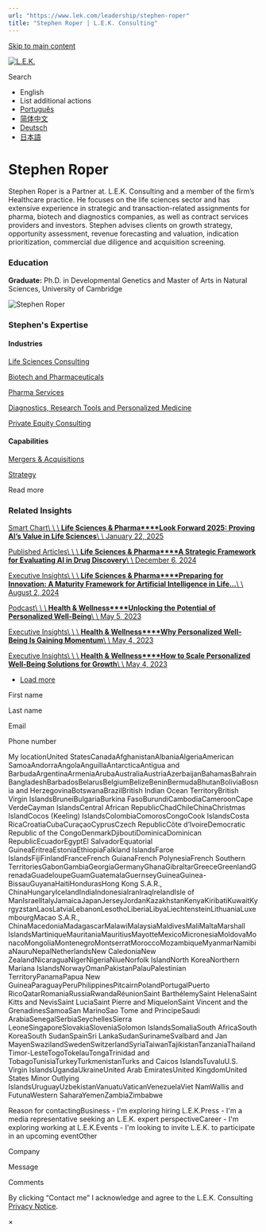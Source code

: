 ```yaml
---
url: "https://www.lek.com/leadership/stephen-roper"
title: "Stephen Roper | L.E.K. Consulting"
---
```


[Skip to main content](https://www.lek.com/leadership/stephen-roper#main-content)

[![L.E.K.](https://www.lek.com/themes/lek/images/new-logo.svg)](https://www.lek.com/ "L.E.K.")

Search

- English
- List additional actions
- [Português](https://www.lek.com/pt-br/lek-brazil)
- [简体中文](https://www.lek.com/zh-hant/lek-china)
- [Deutsch](https://www.lek.com/de/lek-germany)
- [日本語](https://www.lek.com/ja/lek-japan)

# Stephen Roper

Stephen Roper is a Partner at. L.E.K. Consulting and a member of the firm’s Healthcare practice. He focuses on the life sciences sector and has extensive experience in strategic and transaction-related assignments for pharma, biotech and diagnostics companies, as well as contract services providers and investors. Stephen advises clients on growth strategy, opportunity assessment, revenue forecasting and valuation, indication prioritization, commercial due diligence and acquisition screening.

### Education

**Graduate:** Ph.D. in Developmental Genetics and Master of Arts in Natural Sciences, University of Cambridge

![Stephen Roper](https://www.lek.com/sites/default/files/profile-images/stephen-roper.jpg)

### Stephen's Expertise

#### Industries

[Life Sciences Consulting](https://www.lek.com/industries/life-sciences-pharma)

[Biotech and Pharmaceuticals](https://www.lek.com/industries/life-sciences-pharma/biotech-pharmaceutical)

[Pharma Services](https://www.lek.com/industries/life-sciences-pharma/pharma-services)

[Diagnostics, Research Tools and Personalized Medicine](https://www.lek.com/industries/life-sciences-pharma/diagnostics-tools-personalized-medicine)

[Private Equity Consulting](https://www.lek.com/industries/private-equity-pe)

#### Capabilities

[Mergers & Acquisitions](https://www.lek.com/capabilities/mergers-acquisitions)

[Strategy](https://www.lek.com/capabilities/strategy)

Read more

### Related Insights

[Smart Chart\\
\\
\\
**Life Sciences & Pharma****Look Forward 2025: Proving AI’s Value in Life Sciences**\\
\\
January 22, 2025](https://www.lek.com/insights/hea/eu/sc/look-forward-2025-proving-ais-value-life-sciences)

[Published Articles\\
\\
\\
**Life Sciences & Pharma****A Strategic Framework for Evaluating AI in Drug Discovery**\\
\\
December 6, 2024](https://pharmaphorum.com/deep-dive/strategic-framework-evaluating-ai-drug-discovery)

[Executive Insights\\
\\
\\
**Life Sciences & Pharma****Preparing for Innovation: A Maturity Framework for Artificial Intelligence in Life…**\\
\\
August 2, 2024](https://www.lek.com/insights/hea/eu/ei/preparing-innovation-maturity-framework-artificial-intelligence-life-sciences)

[Podcast\\
\\
\\
**Health & Wellness****Unlocking the Potential of Personalized Well-Being**\\
\\
May 5, 2023](https://www.lek.com/insights/con/global/po/unlocking-potential-personalized-well-being)

[Executive Insights\\
\\
\\
**Health & Wellness****Why Personalized Well-Being Is Gaining Momentum**\\
\\
May 4, 2023](https://www.lek.com/insights/con/global/ei/why-personalized-well-being-gaining-momentum)

[Executive Insights\\
\\
\\
**Health & Wellness****How to Scale Personalized Well-Being Solutions for Growth**\\
\\
May 4, 2023](https://www.lek.com/insights/con/global/ei/how-scale-personalized-well-being-solutions-growth)

- [Load more](https://www.lek.com/leadership/stephen-roper?page=1 "Load more items")

First name

Last name

Email

Phone number

My locationUnited StatesCanadaAfghanistanAlbaniaAlgeriaAmerican SamoaAndorraAngolaAnguillaAntarcticaAntigua and BarbudaArgentinaArmeniaArubaAustraliaAustriaAzerbaijanBahamasBahrainBangladeshBarbadosBelarusBelgiumBelizeBeninBermudaBhutanBoliviaBosnia and HerzegovinaBotswanaBrazilBritish Indian Ocean TerritoryBritish Virgin IslandsBruneiBulgariaBurkina FasoBurundiCambodiaCameroonCape VerdeCayman IslandsCentral African RepublicChadChileChinaChristmas IslandCocos (Keeling) IslandsColombiaComorosCongoCook IslandsCosta RicaCroatiaCubaCuraçaoCyprusCzech RepublicCôte d’IvoireDemocratic Republic of the CongoDenmarkDjiboutiDominicaDominican RepublicEcuadorEgyptEl SalvadorEquatorial GuineaEritreaEstoniaEthiopiaFalkland IslandsFaroe IslandsFijiFinlandFranceFrench GuianaFrench PolynesiaFrench Southern TerritoriesGabonGambiaGeorgiaGermanyGhanaGibraltarGreeceGreenlandGrenadaGuadeloupeGuamGuatemalaGuernseyGuineaGuinea-BissauGuyanaHaitiHondurasHong Kong S.A.R., ChinaHungaryIcelandIndiaIndonesiaIranIraqIrelandIsle of ManIsraelItalyJamaicaJapanJerseyJordanKazakhstanKenyaKiribatiKuwaitKyrgyzstanLaosLatviaLebanonLesothoLiberiaLibyaLiechtensteinLithuaniaLuxembourgMacao S.A.R., ChinaMacedoniaMadagascarMalawiMalaysiaMaldivesMaliMaltaMarshall IslandsMartiniqueMauritaniaMauritiusMayotteMexicoMicronesiaMoldovaMonacoMongoliaMontenegroMontserratMoroccoMozambiqueMyanmarNamibiaNauruNepalNetherlandsNew CaledoniaNew ZealandNicaraguaNigerNigeriaNiueNorfolk IslandNorth KoreaNorthern Mariana IslandsNorwayOmanPakistanPalauPalestinian TerritoryPanamaPapua New GuineaParaguayPeruPhilippinesPitcairnPolandPortugalPuerto RicoQatarRomaniaRussiaRwandaRéunionSaint BarthélemySaint HelenaSaint Kitts and NevisSaint LuciaSaint Pierre and MiquelonSaint Vincent and the GrenadinesSamoaSan MarinoSao Tome and PrincipeSaudi ArabiaSenegalSerbiaSeychellesSierra LeoneSingaporeSlovakiaSloveniaSolomon IslandsSomaliaSouth AfricaSouth KoreaSouth SudanSpainSri LankaSudanSurinameSvalbard and Jan MayenSwazilandSwedenSwitzerlandSyriaTaiwanTajikistanTanzaniaThailandTimor-LesteTogoTokelauTongaTrinidad and TobagoTunisiaTurkeyTurkmenistanTurks and Caicos IslandsTuvaluU.S. Virgin IslandsUgandaUkraineUnited Arab EmiratesUnited KingdomUnited States Minor Outlying IslandsUruguayUzbekistanVanuatuVaticanVenezuelaViet NamWallis and FutunaWestern SaharaYemenZambiaZimbabwe

Reason for contactingBusiness - I'm exploring hiring L.E.K.Press - I'm a media representative seeking an L.E.K. expert perspectiveCareer - I'm exploring working at L.E.K.Events - I'm looking to invite L.E.K. to participate in an upcoming eventOther

Company

Message

Comments

By clicking “Contact me” I acknowledge and agree to the L.E.K. Consulting [Privacy Notice](https://www.lek.com/lek-consulting-privacy-policy).

×